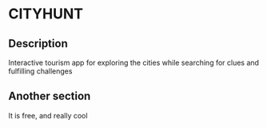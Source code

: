 # CITYHUNT

## Description

Interactive tourism app for exploring the cities while searching for clues and fulfilling challenges

## Another section

It is free, and really cool